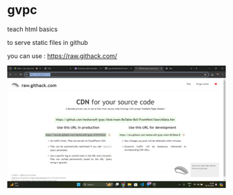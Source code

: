 # gvpc
teach html basics

to serve static files in github

you can use : https://raw.githack.com/

![alt text](image.png)